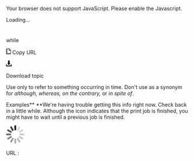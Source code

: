 Your browser does not support JavaScript. Please enable the Javascript.

Loading...

# 

while

![Copy URL](media/while/Copy.png)
Copy URL

![Download](media/while/Download.png)

Download topic

Use only to refer to something occurring in time. Don't use as a synonym for *although,* *whereas, on the contrary,* or *in spite of*.

Examples**
**We're having trouble getting this info right now. Check back in a little while.
Although the icon indicates that the print job is finished, you might have to wait until a previous job is finished.

![In progress](media/while/activity-large.gif)

URL :
